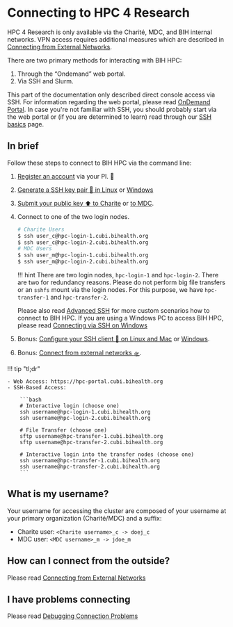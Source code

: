 # Connecting to HPC 4 Research
HPC 4 Research is only available via the Charité, MDC, and BIH internal networks.
VPN access requires additional measures which are described in [Connecting from External Networks](./from-external.md).

There are two primary methods for interacting with BIH HPC:

1. Through the “Ondemand” web portal.
2. Via SSH and Slurm.

This part of the documentation only described direct console access via SSH.
For information regarding the web portal, please read [OnDemand Portal](../ondemand/overview.md).
In case you're not familiar with SSH, you should probably start via the web portal or (if you are determined to learn) read through our [SSH basics](ssh-basics.md) page.

## In brief
Follow these steps to connect to BIH HPC via the command line:

1. [Register an account](../admin/getting-access.md) via your PI. :memo: 
2. [Generate a SSH key pair :key: in Linux](generate-key/linux.md) or [Windows](generate-key/windows.md)
3. [Submit your public key :arrow_up: to Charite](submit-key/charite.md) or [to MDC](submit-key/mdc.md).
4. Connect to one of the two login nodes.
    
    ```bash
    # Charite Users
    $ ssh user_c@hpc-login-1.cubi.bihealth.org
    $ ssh user_c@hpc-login-2.cubi.bihealth.org
    # MDC Users
    $ ssh user_m@hpc-login-1.cubi.bihealth.org
    $ ssh user_m@hpc-login-2.cubi.bihealth.org
    ```

    !!! hint
        There are two login nodes, `hpc-login-1` and `hpc-login-2`. There are two for
        redundancy reasons. Please do not perform big file transfers or an `sshfs`
        mount via the login nodes. For this purpose, we have `hpc-transfer-1` and
        `hpc-transfer-2`.

    Please also read [Advanced SSH](./advanced-ssh/overview.md) for more custom scenarios how to connect to BIH HPC.
    If you are using a Windows PC to access BIH HPC, please read [Connecting via SSH on Windows](./connecting-windows.md)

5. Bonus: [Configure your SSH client :wrench: on Linux and Mac](advanced-ssh/linux.md) or [Windows](advanced-ssh/windows.md).
6. Bonus: [Connect from external networks :flying_saucer:](./from-external.md).

!!! tip "tl;dr"

    - Web Access: https://hpc-portal.cubi.bihealth.org
    - SSH-Based Access:

        ```bash
        # Interactive login (choose one)
        ssh username@hpc-login-1.cubi.bihealth.org
        ssh username@hpc-login-2.cubi.bihealth.org

        # File Transfer (choose one)
        sftp username@hpc-transfer-1.cubi.bihealth.org
        sftp username@hpc-transfer-2.cubi.bihealth.org

        # Interactive login into the transfer nodes (choose one)
        ssh username@hpc-transfer-1.cubi.bihealth.org
        ssh username@hpc-transfer-2.cubi.bihealth.org
        ```

## What is my username?
Your username for accessing the cluster are composed of your username at your primary organization (Charité/MDC) and a suffix:

- Charite user: `<Charite username>_c -> doej_c`
- MDC user: `<MDC username>_m -> jdoe_m`

## How can I connect from the outside?
Please read [Connecting from External Networks](./from-external.md)

## I have problems connecting
Please read [Debugging Connection Problems](./connection-problems.md)

